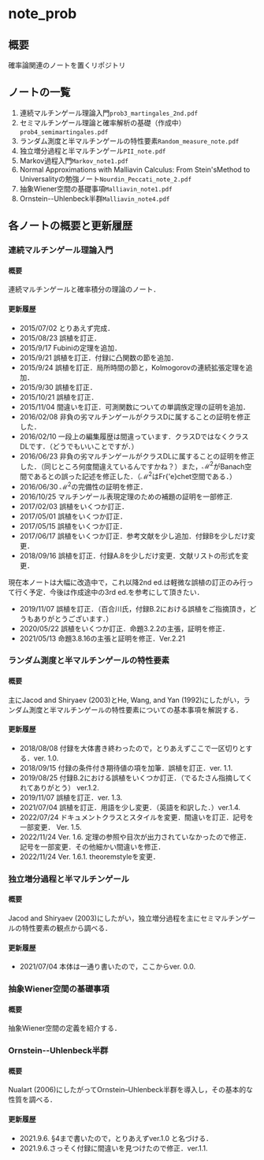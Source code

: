 # note_prob

## 概要

確率論関連のノートを置くリポジトリ

## ノートの一覧

1. 連続マルチンゲール理論入門`prob3_martingales_2nd.pdf`
2. セミマルチンゲール理論と確率解析の基礎（作成中）`prob4_semimartingales.pdf`
3. ランダム測度と半マルチンゲールの特性要素`Random_measure_note.pdf`
4. 独立増分過程と半マルチンゲール`PII_note.pdf`
5. Markov過程入門`Markov_note1.pdf`
6. Normal Approximations with Malliavin Calculus:  From Stein'sMethod to Universalityの勉強ノート`Nourdin_Peccati_note_2.pdf`
7. 抽象Wiener空間の基礎事項`Malliavin_note1.pdf`
8. Ornstein--Uhlenbeck半群`Malliavin_note4.pdf`

## 各ノートの概要と更新履歴

### 連続マルチンゲール理論入門

#### 概要

連続マルチンゲールと確率積分の理論のノート．

#### 更新履歴

- 2015/07/02 とりあえず完成．
- 2015/08/23 誤植を訂正．
- 2015/9/17 Fubiniの定理を追加．  
- 2015/9/21 誤植を訂正．付録に凸関数の節を追加．  
- 2015/9/24 誤植を訂正．局所時間の節と，Kolmogorovの連続拡張定理を追加．  
- 2015/9/30 誤植を訂正．  
- 2015/10/21 誤植を訂正．
- 2015/11/04 間違いを訂正．可測関数についての単調族定理の証明を追加．
- 2016/02/08 非負の劣マルチンゲールがクラスDに属することの証明を修正した．
- 2016/02/10 一段上の編集履歴は間違っています．クラスDではなくクラスDLです．（どうでもいいことですが．）
- 2016/06/23 非負の劣マルチンゲールがクラスDLに属することの証明を修正した．（同じところ何度間違えているんですかね？）また，$\mathscr{M}^2$がBanach空間であるとの誤った記述を修正した．（$\mathscr{M}^2$はFr{\'e}chet空間である．）  
- 2016/06/30 $\mathscr{M}^2$の完備性の証明を修正．
- 2016/10/25 マルチンゲール表現定理のための補題の証明を一部修正.  
- 2017/02/03 誤植をいくつか訂正．  
- 2017/05/01 誤植をいくつか訂正．
- 2017/05/15 誤植をいくつか訂正．
- 2017/06/17 誤植をいくつか訂正．参考文献を少し追加．付録Bを少しだけ変更．  
- 2018/09/16 誤植を訂正．付録A.8を少しだけ変更．文献リストの形式を変更．  
  
現在本ノートは大幅に改造中で，これ以降2nd ed.は軽微な誤植の訂正のみ行って行く予定．今後は作成途中の3rd ed.を参考にして頂きたい．

- 2019/11/07 誤植を訂正．（百合川氏，付録B.2における誤植をご指摘頂き，どうもありがとうございます．）  
- 2020/05/22 誤植をいくつか訂正．命題3.2.2の主張，証明を修正．
- 2021/05/13 命題3.8.16の主張と証明を修正．Ver.2.21

### ランダム測度と半マルチンゲールの特性要素

#### 概要

主にJacod and Shiryaev (2003)とHe, Wang, and Yan (1992)にしたがい，ランダム測度と半マルチンゲールの特性要素についての基本事項を解説する．

#### 更新履歴

- 2018/08/08 付録を大体書き終わったので，とりあえずここで一区切りとする．ver. 1.0.
- 2018/09/15 付録の条件付き期待値の項を加筆．誤植を訂正．ver. 1.1.
- 2019/08/25 付録B.2における誤植をいくつか訂正．（でるたさん指摘してくれてありがとう）  ver.1.2.
- 2019/11/07 誤植を訂正．ver. 1.3.
- 2021/07/04 誤植を訂正．用語を少し変更．（英語を和訳した．）ver.1.4.
- 2022/07/24 ドキュメントクラスとスタイルを変更．間違いを訂正．記号を一部変更． Ver. 1.5.
- 2022/11/24 Ver. 1.6. 定理の参照や目次が出力されていなかったので修正．記号を一部変更．その他細かい間違いを修正．
- 2022/11/24 Ver. 1.6.1. theoremstyleを変更．

### 独立増分過程と半マルチンゲール

#### 概要

Jacod and Shiryaev (2003)にしたがい，独立増分過程を主にセミマルチンゲールの特性要素の観点から調べる．

#### 更新履歴

- 2021/07/04 本体は一通り書いたので，ここからver. 0.0.

### 抽象Wiener空間の基礎事項

#### 概要

抽象Wiener空間の定義を紹介する．

### Ornstein--Uhlenbeck半群

#### 概要

Nualart (2006)にしたがってOrnstein–Uhlenbeck半群を導入し，その基本的な性質を調べる．

#### 更新履歴

- 2021.9.6. §4まで書いたので，とりあえずver.1.0 と名づける．
- 2021.9.6.さっそく付録に間違いを見つけたので修正．ver.1.1.
